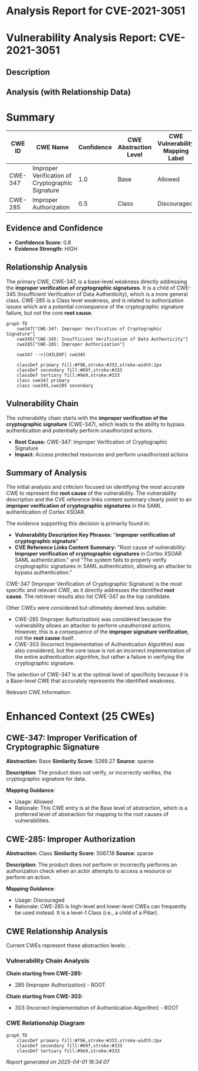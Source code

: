 # Analysis Report for CVE-2021-3051

# Vulnerability Analysis Report: CVE-2021-3051

## Description



## Analysis (with Relationship Data)

# Summary
| CWE ID | CWE Name | Confidence | CWE Abstraction Level | CWE Vulnerability Mapping Label | CWE-Vulnerability Mapping Notes |
|---|---|---|---|---|---|
| CWE-347 | Improper Verification of Cryptographic Signature | 1.0 | Base | Allowed | Primary CWE |
| CWE-285 | Improper Authorization | 0.5 | Class | Discouraged | Secondary Candidate |

## Evidence and Confidence

*   **Confidence Score:** 0.8
*   **Evidence Strength:** HIGH

## Relationship Analysis
The primary CWE, CWE-347, is a base-level weakness directly addressing the **improper verification of cryptographic signatures**. It is a child of CWE-345 (Insufficient Verification of Data Authenticity), which is a more general class. CWE-285 is a Class level weakness, and is related to authorization issues which are a potential consequence of the cryptographic signature failure, but not the core **root cause**.

```mermaid
graph TD
    cwe347["CWE-347: Improper Verification of Cryptographic Signature"]
    cwe345["CWE-345: Insufficient Verification of Data Authenticity"]
    cwe285["CWE-285: Improper Authorization"]
    
    cwe347 -->|CHILDOF| cwe345
    
    classDef primary fill:#f96,stroke:#333,stroke-width:2px
    classDef secondary fill:#69f,stroke:#333
    classDef tertiary fill:#9e9,stroke:#333
    class cwe347 primary
    class cwe345,cwe285 secondary
```

## Vulnerability Chain
The vulnerability chain starts with the **improper verification of the cryptographic signature** (CWE-347), which leads to the ability to bypass authentication and potentially perform unauthorized actions.
  - **Root Cause:** CWE-347: Improper Verification of Cryptographic Signature
  - **Impact:** Access protected resources and perform unauthorized actions

## Summary of Analysis
The initial analysis and criticism focused on identifying the most accurate CWE to represent the **root cause** of the vulnerability. The vulnerability description and the CVE reference links content summary clearly point to an **improper verification of cryptographic signatures** in the SAML authentication of Cortex XSOAR.

The evidence supporting this decision is primarily found in:
- **Vulnerability Description Key Phrases:** "**improper verification of cryptographic signature**"
- **CVE Reference Links Content Summary:** "Root cause of vulnerability: **Improper verification of cryptographic signatures** in Cortex XSOAR SAML authentication." and "The system fails to properly verify cryptographic signatures in SAML authentication, allowing an attacker to bypass authentication."

CWE-347 (Improper Verification of Cryptographic Signature) is the most specific and relevant CWE, as it directly addresses the identified **root cause**. The retriever results also list CWE-347 as the top candidate.

Other CWEs were considered but ultimately deemed less suitable:
- CWE-285 (Improper Authorization) was considered because the vulnerability allows an attacker to perform unauthorized actions. However, this is a consequence of the **improper signature verification**, not the **root cause** itself.
- CWE-303 (Incorrect Implementation of Authentication Algorithm) was also considered, but the core issue is not an incorrect implementation of the entire authentication algorithm, but rather a failure in verifying the cryptographic signature.

The selection of CWE-347 is at the optimal level of specificity because it is a Base-level CWE that accurately represents the identified weakness.

Relevant CWE Information:

# Enhanced Context (25 CWEs)

## CWE-347: Improper Verification of Cryptographic Signature
**Abstraction:** Base
**Similarity Score**: 5269.27
**Source**: sparse

**Description**:
The product does not verify, or incorrectly verifies, the cryptographic signature for data.

**Mapping Guidance**:
- Usage: Allowed
- Rationale: This CWE entry is at the Base level of abstraction, which is a preferred level of abstraction for mapping to the root causes of vulnerabilities.

## CWE-285: Improper Authorization
**Abstraction:** Class
**Similarity Score**: 5067.18
**Source**: sparse

**Description**:
The product does not perform or incorrectly performs an authorization check when an actor attempts to access a resource or perform an action.

**Mapping Guidance**:
- Usage: Discouraged
- Rationale: CWE-285 is high-level and lower-level CWEs can frequently be used instead. It is a level-1 Class (i.e., a child of a Pillar).


## CWE Relationship Analysis

Current CWEs represent these abstraction levels: .


### Vulnerability Chain Analysis

**Chain starting from CWE-285:**
- 285 (Improper Authorization) - ROOT


**Chain starting from CWE-303:**
- 303 (Incorrect Implementation of Authentication Algorithm) - ROOT



### CWE Relationship Diagram

```mermaid
graph TD
    classDef primary fill:#f96,stroke:#333,stroke-width:2px
    classDef secondary fill:#69f,stroke:#333
    classDef tertiary fill:#9e9,stroke:#333
```



*Report generated on 2025-04-01 16:34:07*
